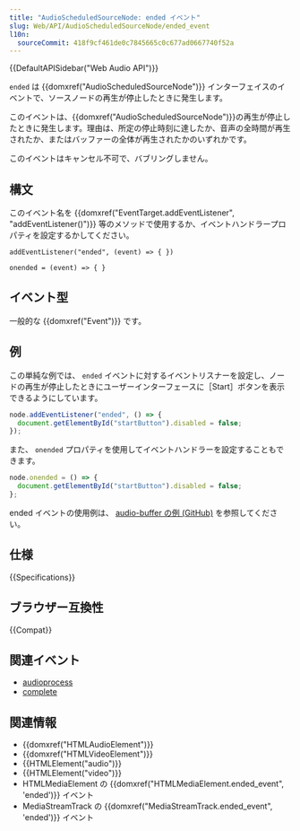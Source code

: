 ```yaml
---
title: "AudioScheduledSourceNode: ended イベント"
slug: Web/API/AudioScheduledSourceNode/ended_event
l10n:
  sourceCommit: 418f9cf461de0c7845665c0c677ad0667740f52a
---
```


{{DefaultAPISidebar("Web Audio API")}}

`ended` は {{domxref("AudioScheduledSourceNode")}} インターフェイスのイベントで、ソースノードの再生が停止したときに発生します。

このイベントは、{{domxref("AudioScheduledSourceNode")}}の再生が停止したときに発生します。理由は、所定の停止時刻に達したか、音声の全時間が再生されたか、またはバッファーの全体が再生されたかのいずれかです。

このイベントはキャンセル不可で、バブリングしません。

## 構文

このイベント名を {{domxref("EventTarget.addEventListener", "addEventListener()")}} 等のメソッドで使用するか、イベントハンドラープロパティを設定するかしてください。

```js-nolint
addEventListener("ended", (event) => { })

onended = (event) => { }
```

## イベント型

一般的な {{domxref("Event")}} です。

## 例

この単純な例では、 `ended` イベントに対するイベントリスナーを設定し、ノードの再生が停止したときにユーザーインターフェースに［Start］ボタンを表示できるようにしています。

```js
node.addEventListener("ended", () => {
  document.getElementById("startButton").disabled = false;
});
```

また、 `onended` プロパティを使用してイベントハンドラーを設定することもできます。

```js
node.onended = () => {
  document.getElementById("startButton").disabled = false;
};
```

ended イベントの使用例は、 [audio-buffer の例 (GitHub)](https://mdn.github.io/webaudio-examples/audio-buffer/) を参照してください。

## 仕様

{{Specifications}}

## ブラウザー互換性

{{Compat}}

## 関連イベント

- [audioprocess](/ja/docs/Web/API/ScriptProcessorNode/audioprocess_event)
- [complete](/ja/docs/Web/API/OfflineAudioContext/complete_event)

## 関連情報

- {{domxref("HTMLAudioElement")}}
- {{domxref("HTMLVideoElement")}}
- {{HTMLElement("audio")}}
- {{HTMLElement("video")}}
- HTMLMediaElement の {{domxref("HTMLMediaElement.ended_event", 'ended')}} イベント
- MediaStreamTrack の {{domxref("MediaStreamTrack.ended_event", 'ended')}} イベント
